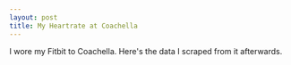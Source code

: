```yaml
---
layout: post
title: My Heartrate at Coachella
---
```


I wore my Fitbit to Coachella. Here's the data I scraped from it afterwards.

<div id="friday" style="width: 100%; height: 500px;"></div>
<div id="saturday" style="width: 100%; height: 500px;"></div>
<div id="sunday" style="width: 100%; height: 500px;"></div>

<script data-main="/public/scripts/coachella"
        src="https://cdnjs.cloudflare.com/ajax/libs/require.js/2.2.0/require.min.js"
        defer></script>
